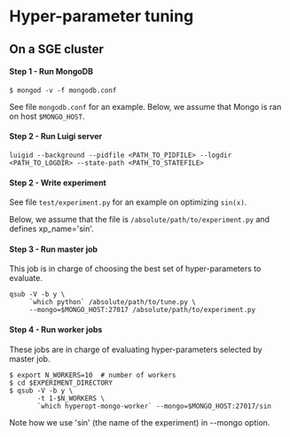 # Hyper-parameter tuning

## On a SGE cluster

#### Step 1 - Run MongoDB

```
$ mongod -v -f mongodb.conf
```

See file `mongodb.conf` for an example.
Below, we assume that Mongo is ran on host `$MONGO_HOST`.


#### Step 2 - Run Luigi server

```
luigid --background --pidfile <PATH_TO_PIDFILE> --logdir <PATH_TO_LOGDIR> --state-path <PATH_TO_STATEFILE>
```

#### Step 2 - Write experiment

See file `test/experiment.py` for an example on optimizing `sin(x)`.

Below, we assume that the file is `/absolute/path/to/experiment.py` and defines xp_name='sin'.


#### Step 3 - Run master job

This job is in charge of choosing the best set of hyper-parameters to evaluate.

```
qsub -V -b y \
     `which python` /absolute/path/to/tune.py \
     --mongo=$MONGO_HOST:27017 /absolute/path/to/experiment.py
```

#### Step 4 - Run worker jobs

These jobs are in charge of evaluating hyper-parameters selected by master job.

```
$ export N_WORKERS=10  # number of workers
$ cd $EXPERIMENT_DIRECTORY
$ qsub -V -b y \
       -t 1-$N_WORKERS \
       `which hyperopt-mongo-worker` --mongo=$MONGO_HOST:27017/sin
```

Note how we use 'sin' (the name of the experiment) in --mongo option.
